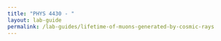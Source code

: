 ```yaml
---
title: "PHYS 4430 - "
layout: lab-guide
permalink: /lab-guides/lifetime-of-muons-generated-by-cosmic-rays
---
```




